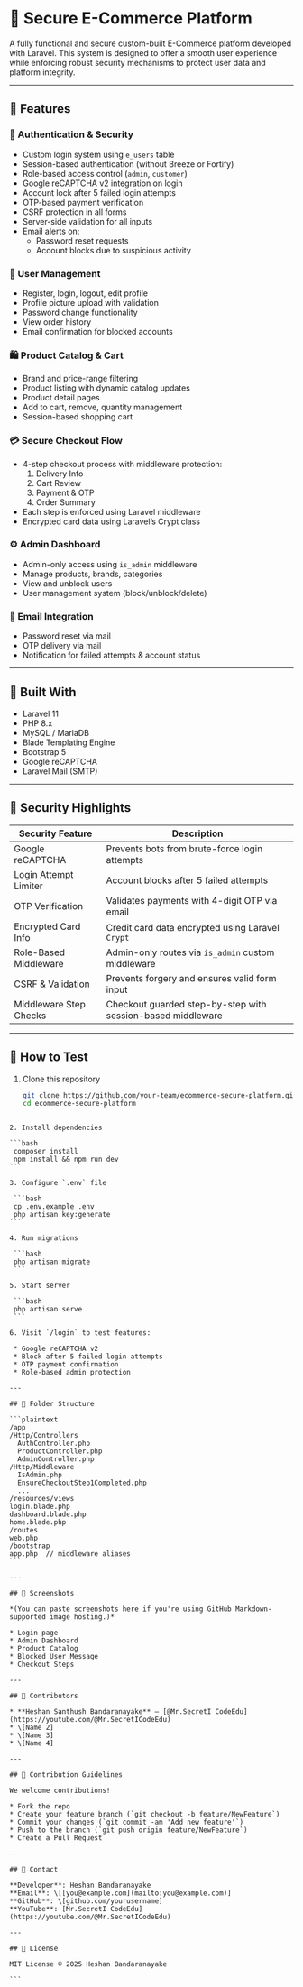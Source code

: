 # 🛒 Secure E-Commerce Platform

A fully functional and secure custom-built E-Commerce platform developed with Laravel. This system is designed to offer a smooth user experience while enforcing robust security mechanisms to protect user data and platform integrity.

---

## 🚀 Features

### 🔐 Authentication & Security

- Custom login system using `e_users` table
- Session-based authentication (without Breeze or Fortify)
- Role-based access control (`admin`, `customer`)
- Google reCAPTCHA v2 integration on login
- Account lock after 5 failed login attempts
- OTP-based payment verification
- CSRF protection in all forms
- Server-side validation for all inputs
- Email alerts on:
  - Password reset requests
  - Account blocks due to suspicious activity

### 👤 User Management

- Register, login, logout, edit profile
- Profile picture upload with validation
- Password change functionality
- View order history
- Email confirmation for blocked accounts

### 🛍️ Product Catalog & Cart

- Brand and price-range filtering
- Product listing with dynamic catalog updates
- Product detail pages
- Add to cart, remove, quantity management
- Session-based shopping cart

### 💳 Secure Checkout Flow

- 4-step checkout process with middleware protection:
  1. Delivery Info
  2. Cart Review
  3. Payment & OTP
  4. Order Summary
- Each step is enforced using Laravel middleware
- Encrypted card data using Laravel’s Crypt class

### ⚙️ Admin Dashboard

- Admin-only access using `is_admin` middleware
- Manage products, brands, categories
- View and unblock users
- User management system (block/unblock/delete)

### 💌 Email Integration

- Password reset via mail
- OTP delivery via mail
- Notification for failed attempts & account status

---

## 🧰 Built With

- Laravel 11
- PHP 8.x
- MySQL / MariaDB
- Blade Templating Engine
- Bootstrap 5
- Google reCAPTCHA
- Laravel Mail (SMTP)

---

## 🔐 Security Highlights

| Security Feature         | Description                                                  |
|--------------------------|--------------------------------------------------------------|
| Google reCAPTCHA         | Prevents bots from brute-force login attempts                |
| Login Attempt Limiter    | Account blocks after 5 failed attempts                       |
| OTP Verification         | Validates payments with 4-digit OTP via email               |
| Encrypted Card Info      | Credit card data encrypted using Laravel `Crypt`             |
| Role-Based Middleware    | Admin-only routes via `is_admin` custom middleware           |
| CSRF & Validation        | Prevents forgery and ensures valid form input                |
| Middleware Step Checks   | Checkout guarded step-by-step with session-based middleware  |

---

## 🧪 How to Test

1. Clone this repository  

   ```bash
   git clone https://github.com/your-team/ecommerce-secure-platform.git
   cd ecommerce-secure-platform
  ````

2. Install dependencies

  ```bash
   composer install
   npm install && npm run dev
  ```

3. Configure `.env` file

   ```bash
   cp .env.example .env
   php artisan key:generate
  ```

4. Run migrations

   ```bash
   php artisan migrate
   ```

5. Start server

   ```bash
   php artisan serve
   ```

6. Visit `/login` to test features:

   * Google reCAPTCHA v2
   * Block after 5 failed login attempts
   * OTP payment confirmation
   * Role-based admin protection

---

## 📂 Folder Structure

```plaintext
/app
  /Http/Controllers
    AuthController.php
    ProductController.php
    AdminController.php
  /Http/Middleware
    IsAdmin.php
    EnsureCheckoutStep1Completed.php
    ...
/resources/views
  login.blade.php
  dashboard.blade.php
  home.blade.php
/routes
  web.php
/bootstrap
  app.php  // middleware aliases
```

---

## 📸 Screenshots

*(You can paste screenshots here if you're using GitHub Markdown-supported image hosting.)*

* Login page
* Admin Dashboard
* Product Catalog
* Blocked User Message
* Checkout Steps

---

## 👥 Contributors

* **Heshan Santhush Bandaranayake** – [@Mr.SecretI CodeEdu](https://youtube.com/@Mr.SecretICodeEdu)
* \[Name 2]
* \[Name 3]
* \[Name 4]

---

## 🤝 Contribution Guidelines

We welcome contributions!

* Fork the repo
* Create your feature branch (`git checkout -b feature/NewFeature`)
* Commit your changes (`git commit -am 'Add new feature'`)
* Push to the branch (`git push origin feature/NewFeature`)
* Create a Pull Request

---

## 📧 Contact

**Developer**: Heshan Bandaranayake
**Email**: \[[you@example.com](mailto:you@example.com)]
**GitHub**: \[github.com/yourusername]
**YouTube**: [Mr.SecretI CodeEdu](https://youtube.com/@Mr.SecretICodeEdu)

---

## 📄 License

MIT License © 2025 Heshan Bandaranayake

```
